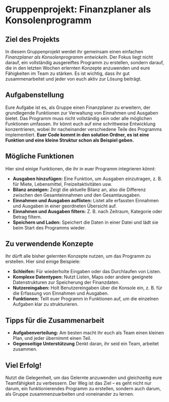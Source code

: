 # Gruppenprojekt: Finanzplaner als Konsolenprogramm

## Ziel des Projekts

In diesem Gruppenprojekt werdet ihr gemeinsam einen einfachen *Finanzplaner als Konsolenprogramm entwickeln*. Der Fokus liegt nicht darauf, ein vollständig ausgereiftes Programm zu erstellen, sondern darauf, die in den letzten Wochen erlernten Konzepte anzuwenden und eure Fähigkeiten im Team zu stärken. Es ist wichtig, dass ihr gut zusammenarbeitet und jeder von euch aktiv zur Lösung beiträgt.

## Aufgabenstellung

Eure Aufgabe ist es, als Gruppe einen Finanzplaner zu erweitern, der grundlegende Funktionen zur Verwaltung von Einnahmen und Ausgaben bietet. Das Programm muss nicht vollständig sein oder alle möglichen Funktionen umfassen. Ihr könnt euch auf eine schrittweise Entwicklung konzentrieren, wobei ihr nacheinander verschiedene Teile des Programms implementiert.
**Euer Code kommt in den solution Ordner, es ist eine Funktion und eine kleine Struktur schon als Beispiel geben.**

## Mögliche Funktionen

Hier sind einige Funktionen, die ihr in euer Programm integrieren könnt:

- **Ausgaben hinzufügen:** Eine Funktion, um Ausgaben einzutragen, z. B. für Miete, Lebensmittel, Freizeitaktivitäten usw.
- **Bilanz anzeigen:** Zeigt die aktuelle Bilanz an, also die Differenz zwischen den Gesamteinnahmen und den Gesamtausgaben.
- **Einnahmen und Ausgaben auflisten:** Listet alle erfassten Einnahmen und Ausgaben in einer geordneten Übersicht auf.
- **Einnahmen und Ausgaben filtern:** Z. B. nach Zeitraum, Kategorie oder Betrag filtern.
- **Speichern und Laden:** Speichert die Daten in einer Datei und lädt sie beim Start des Programms wieder.

## Zu verwendende Konzepte

Ihr dürft alle bisher gelernten Konzepte nutzen, um das Programm zu erstellen. Hier sind einige Beispiele:

- **Schleifen:** Für wiederholte Eingaben oder das Durchlaufen von Listen.
- **Komplexe Datentypen:** Nutzt Listen, Maps oder andere geeignete Datenstrukturen zur Speicherung der Finanzdaten.
- **Nutzereingaben:** Holt Benutzereingaben über die Konsole ein, z. B. für die Erfassung von Einnahmen und Ausgaben.
- **Funktionen:** Teilt euer Programm in Funktionen auf, um die einzelnen Aufgaben klar zu strukturieren.
  
## Tipps für die Zusammenarbeit

- **Aufgabenverteilung:** Am besten macht ihr euch als Team einen kleinen Plan, und jeder übernimmt einen Teil.
- **Gegenseitige Unterstützung** Denkt daran, ihr seid ein Team, arbeitet zusammen.

## Viel Erfolg!

Nutzt die Gelegenheit, um das Gelernte anzuwenden und gleichzeitig eure Teamfähigkeit zu verbessern. Der Weg ist das Ziel – es geht nicht nur darum, ein funktionierendes Programm zu erstellen, sondern auch darum, als Gruppe zusammenzuarbeiten und voneinander zu lernen.
